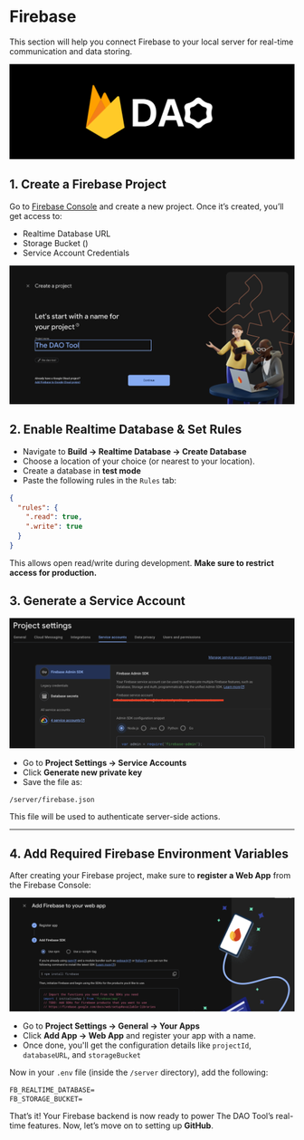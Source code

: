 # Firebase

This section will help you connect Firebase to your local server for real-time communication and data storing.

![FIREBASE SETUP](../.gitbook/assets/firebase-setup/firebase-banner.png)

## 1. Create a Firebase Project

Go to [Firebase Console](https://console.firebase.google.com/) and create a new project. Once it’s created, you’ll get access to:

- Realtime Database URL
- Storage Bucket ()
- Service Account Credentials

![FIREBASE CONSOLE](../.gitbook/assets/firebase-setup/firebase-starter.png)

## 2. Enable Realtime Database & Set Rules

- Navigate to **Build → Realtime Database → Create Database**
- Choose a location of your choice (or nearest to your location).
- Create a database in **test mode**
- Paste the following rules in the `Rules` tab:

```json
{
  "rules": {
    ".read": true,
    ".write": true
  }
}
```

This allows open read/write during development. **Make sure to restrict access for production.**

## 3. Generate a Service Account

![SERVICE ACCOUNT](../.gitbook/assets/firebase-setup/firebase-service-account.png)

- Go to **Project Settings → Service Accounts**
- Click **Generate new private key**
- Save the file as:

```
/server/firebase.json
```

This file will be used to authenticate server-side actions.

---

## 4. Add Required Firebase Environment Variables

After creating your Firebase project, make sure to **register a Web App** from the Firebase Console:

![REGISTER APP](../.gitbook/assets/firebase-setup/firebase-register-app.png)

- Go to **Project Settings → General → Your Apps**
- Click **Add App → Web App** and register your app with a name.
- Once done, you'll get the configuration details like `projectId`, `databaseURL`, and `storageBucket`

Now in your `.env` file (inside the `/server` directory), add the following:

```env
FB_REALTIME_DATABASE=
FB_STORAGE_BUCKET=
```

That’s it! Your Firebase backend is now ready to power The DAO Tool’s real-time features. Now, let’s move on to setting up **GitHub**.

